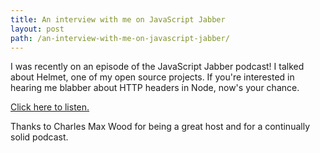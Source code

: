 ```yaml
---
title: An interview with me on JavaScript Jabber
layout: post
path: /an-interview-with-me-on-javascript-jabber/
---
```


I was recently on an episode of the JavaScript Jabber podcast! I talked about Helmet, one of my open source projects. If you're interested in hearing me blabber about HTTP headers in Node, now's your chance.

[Click here to listen.](https://devchat.tv/js-jabber/jsj-311-securing-express-apps-with-helmet-js-with-evan-hahn)

Thanks to Charles Max Wood for being a great host and for a continually solid podcast.
